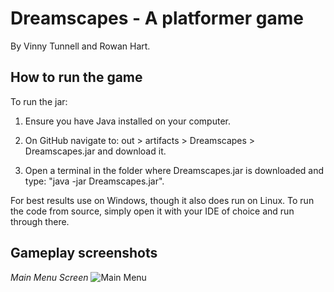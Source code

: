# Dreamscapes - A platformer game
By Vinny Tunnell and Rowan Hart.

## How to run the game
To run the jar:

1. Ensure you have Java installed on your computer. 

2. On GitHub navigate to: out > artifacts > Dreamscapes > Dreamscapes.jar and download it. 

3. Open a terminal in the folder where Dreamscapes.jar is downloaded and type: "java -jar Dreamscapes.jar".

For best results use on Windows, though it also does run on Linux. 
To run the code from source, simply open it with your IDE of choice and run through there.

## Gameplay screenshots
*Main Menu Screen*
![Main Menu](https://drive.google.com/uc?export=view&id=1nGQtInCwY5qDzeBOupqSraQPZOeVruCB)
